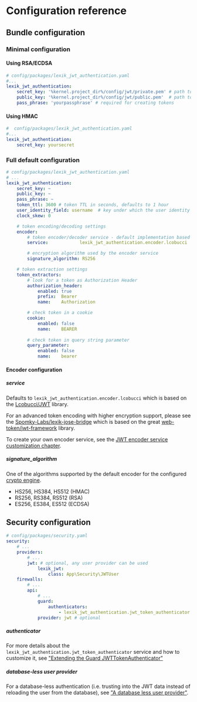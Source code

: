 Configuration reference
=======================

Bundle configuration
---------------------

### Minimal configuration

#### Using RSA/ECDSA

``` yaml
# config/packages/lexik_jwt_authentication.yaml
#...
lexik_jwt_authentication:
    secret_key: '%kernel.project_dir%/config/jwt/private.pem' # path to the secret key OR raw secret key, required for creating tokens
    public_key: '%kernel.project_dir%/config/jwt/public.pem'  # path to the public key OR raw public key, required for verifying tokens
    pass_phrase: 'yourpassphrase' # required for creating tokens
```

#### Using HMAC
``` yaml
#  config/packages/lexik_jwt_authentication.yaml
#...
lexik_jwt_authentication:
    secret_key: yoursecret
```

### Full default configuration

``` yaml
# config/packages/lexik_jwt_authentication.yaml
# ...
lexik_jwt_authentication:
    secret_key: ~
    public_key: ~
    pass_phrase: ~
    token_ttl: 3600 # token TTL in seconds, defaults to 1 hour
    user_identity_field: username  # key under which the user identity will be stored in the token payload
    clock_skew: 0

    # token encoding/decoding settings
    encoder:
        # token encoder/decoder service - default implementation based on the lcobucci/jwt library
        service:            lexik_jwt_authentication.encoder.lcobucci

        # encryption algorithm used by the encoder service
        signature_algorithm: RS256

    # token extraction settings
    token_extractors:
        # look for a token as Authorization Header
        authorization_header:
            enabled: true
            prefix:  Bearer
            name:    Authorization

        # check token in a cookie
        cookie:
            enabled: false
            name:    BEARER
            
        # check token in query string parameter
        query_parameter:
            enabled: false
            name:    bearer
```

#### Encoder configuration

##### service

Defaults to `lexik_jwt_authentication.encoder.lcobucci` which is based on the [Lcobucci/JWT](https://github.com/lcobucci/jwt) library.

For an advanced token encoding with higher encryption support, please see the [Spomky-Labs/lexik-jose-bridge](https://github.com/Spomky-Labs/lexik-jose-bridge) which is based on the great [web-token/jwt-framework](https://github.com/web-token/jwt-framework) library.

To create your own encoder service, see the [JWT encoder service customization chapter](5-encoder-service.md).

##### signature_algorithm

One of the algorithms supported by the default encoder for the configured [crypto engine](#crypto_engine).

- HS256, HS384, HS512 (HMAC)
- RS256, RS384, RS512 (RSA)
- ES256, ES384, ES512 (ECDSA)

Security configuration
-----------------------

```yaml
# config/packages/security.yaml
security:
    # ...
    providers:
        # ...
        jwt: # optional, any user provider can be used
            lexik_jwt:
                class: App\Security\JWTUser
    firewalls:
        # ...
        api:
            # ...
            guard:
                authenticators: 
                    - lexik_jwt_authentication.jwt_token_authenticator
            provider: jwt # optional
```

##### authenticator

For more details about the `lexik_jwt_authentication.jwt_token_authenticator` service and how to customize it, see ["Extending the Guard JWTTokenAuthenticator"](6-extending-jwt-authenticator.md)

##### database-less user provider

For a database-less authentication (i.e. trusting into the JWT data instead of reloading the user from the database), see ["A database less user provider"](8-jwt-user-provider.md).

